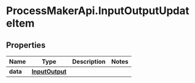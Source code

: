 # ProcessMakerApi.InputOutputUpdateItem

## Properties
Name | Type | Description | Notes
------------ | ------------- | ------------- | -------------
**data** | [**InputOutput**](InputOutput.md) |  | 



